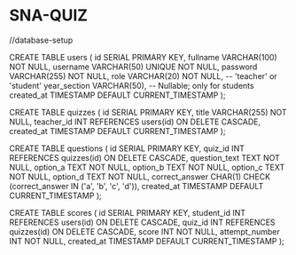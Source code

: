 # SNA-QUIZ

//database-setup 

CREATE TABLE users (
    id SERIAL PRIMARY KEY,
    fullname VARCHAR(100) NOT NULL,
    username VARCHAR(50) UNIQUE NOT NULL,
    password VARCHAR(255) NOT NULL,
    role VARCHAR(20) NOT NULL, -- 'teacher' or 'student'
    year_section VARCHAR(50), -- Nullable; only for students
    created_at TIMESTAMP DEFAULT CURRENT_TIMESTAMP
);

CREATE TABLE quizzes (
    id SERIAL PRIMARY KEY,
    title VARCHAR(255) NOT NULL,
    teacher_id INT REFERENCES users(id) ON DELETE CASCADE,
    created_at TIMESTAMP DEFAULT CURRENT_TIMESTAMP
);


CREATE TABLE questions (
    id SERIAL PRIMARY KEY,
    quiz_id INT REFERENCES quizzes(id) ON DELETE CASCADE,
    question_text TEXT NOT NULL,
    option_a TEXT NOT NULL,
    option_b TEXT NOT NULL,
    option_c TEXT NOT NULL,
    option_d TEXT NOT NULL,
    correct_answer CHAR(1) CHECK (correct_answer IN ('a', 'b', 'c', 'd')),
    created_at TIMESTAMP DEFAULT CURRENT_TIMESTAMP
);


CREATE TABLE scores (
    id SERIAL PRIMARY KEY,
    student_id INT REFERENCES users(id) ON DELETE CASCADE,
    quiz_id INT REFERENCES quizzes(id) ON DELETE CASCADE,
    score INT NOT NULL,
    attempt_number INT NOT NULL,
    created_at TIMESTAMP DEFAULT CURRENT_TIMESTAMP
);
